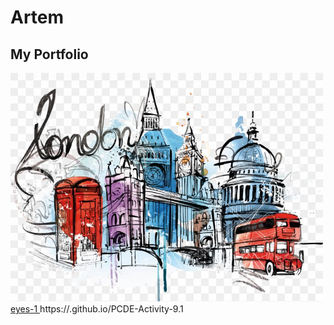 # Artem
## My Portfolio
<img src="london-illustration.png" width="500">
<a href="http://ayurov28.github.io/eyes-1"> eyes-1 </a>
https://<your_username>.github.io/PCDE-Activity-9.1
